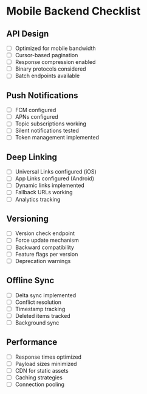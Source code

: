 # Mobile Backend Checklist

## API Design
- [ ] Optimized for mobile bandwidth
- [ ] Cursor-based pagination
- [ ] Response compression enabled
- [ ] Binary protocols considered
- [ ] Batch endpoints available

## Push Notifications
- [ ] FCM configured
- [ ] APNs configured
- [ ] Topic subscriptions working
- [ ] Silent notifications tested
- [ ] Token management implemented

## Deep Linking
- [ ] Universal Links configured (iOS)
- [ ] App Links configured (Android)
- [ ] Dynamic links implemented
- [ ] Fallback URLs working
- [ ] Analytics tracking

## Versioning
- [ ] Version check endpoint
- [ ] Force update mechanism
- [ ] Backward compatibility
- [ ] Feature flags per version
- [ ] Deprecation warnings

## Offline Sync
- [ ] Delta sync implemented
- [ ] Conflict resolution
- [ ] Timestamp tracking
- [ ] Deleted items tracked
- [ ] Background sync

## Performance
- [ ] Response times optimized
- [ ] Payload sizes minimized
- [ ] CDN for static assets
- [ ] Caching strategies
- [ ] Connection pooling
